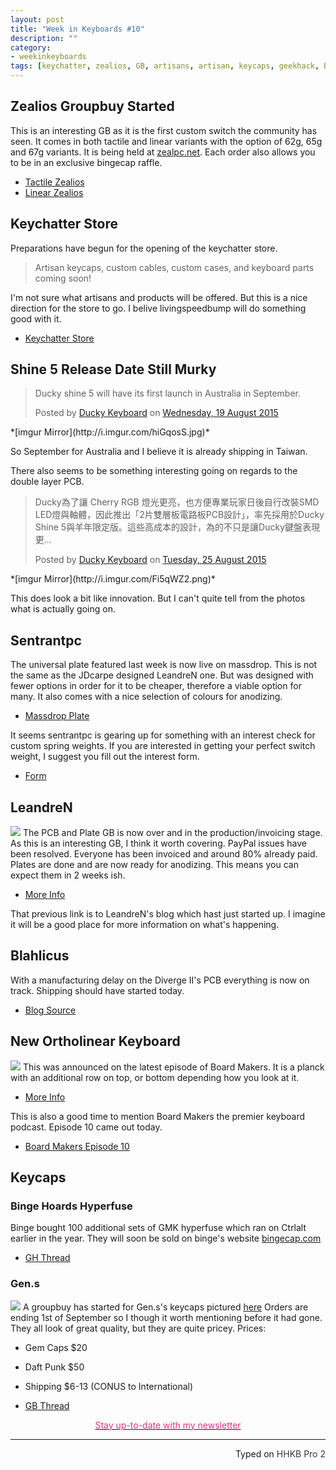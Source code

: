 ```yaml
---
layout: post
title: "Week in Keyboards #10"
description: ""
category: 
- weekinkeyboards
tags: [keychatter, zealios, GB, artisans, artisan, keycaps, geekhack, Binge,]
---
```

## Zealios Groupbuy Started
This is an interesting GB as it is the first custom switch the community has seen. It comes in both tactile and linear variants with the option of 62g, 65g and 67g variants. It is being held at [zealpc.net](http://zealpc.net/collections/group-buy-pre-orders). Each order also allows you to be in an exclusive bingecap raffle.

* [Tactile Zealios](http://zealpc.net/collections/group-buy-pre-orders/products/zealio)
* [Linear Zealios](http://zealpc.net/collections/group-buy-pre-orders/products/zealioclear-1)

## Keychatter Store 
Preparations have begun for the opening of the keychatter store.

> Artisan keycaps, custom cables, custom cases, and keyboard parts coming soon!

I'm not sure what artisans and products will be offered. But this is a nice direction for the store to go. I belive livingspeedbump will do something good with it.

* [Keychatter Store](https://www.keychatter.com/store/)

## Shine 5 Release Date Still Murky

<div id="fb-root"></div><script>(function(d, s, id) {  var js, fjs = d.getElementsByTagName(s)[0];  if (d.getElementById(id)) return;  js = d.createElement(s); js.id = id;  js.src = "//connect.facebook.net/en_GB/sdk.js#xfbml=1&version=v2.3";  fjs.parentNode.insertBefore(js, fjs);}(document, 'script', 'facebook-jssdk'));</script><div class="fb-post" data-href="https://www.facebook.com/permalink.php?story_fbid=913006312107797&amp;id=117547488320354&amp;substory_index=0" data-width="500"><div class="fb-xfbml-parse-ignore"><blockquote cite="https://www.facebook.com/permalink.php?story_fbid=913006312107797&amp;id=117547488320354&amp;substory_index=0"><p>Ducky shine 5 will have its first launch in Australia in September.</p>Posted by <a href="https://www.facebook.com/pages/Ducky-Keyboard/117547488320354">Ducky Keyboard</a> on&nbsp;<a href="https://www.facebook.com/permalink.php?story_fbid=913006312107797&amp;id=117547488320354&amp;substory_index=0">Wednesday, 19 August 2015</a></blockquote></div></div>
*[imgur Mirror](http://i.imgur.com/hiGqosS.jpg)*

So September for Australia and I believe it is already shipping in Taiwan. 

There also seems to be something interesting going on regards to the double layer PCB.

<div id="fb-root"></div><script>(function(d, s, id) {  var js, fjs = d.getElementsByTagName(s)[0];  if (d.getElementById(id)) return;  js = d.createElement(s); js.id = id;  js.src = "//connect.facebook.net/en_GB/sdk.js#xfbml=1&version=v2.3";  fjs.parentNode.insertBefore(js, fjs);}(document, 'script', 'facebook-jssdk'));</script><div class="fb-post" data-href="https://www.facebook.com/permalink.php?story_fbid=915930498482045&amp;id=117547488320354&amp;substory_index=0" data-width="500"><div class="fb-xfbml-parse-ignore"><blockquote cite="https://www.facebook.com/permalink.php?story_fbid=915930498482045&amp;id=117547488320354&amp;substory_index=0"><p>Ducky&#x70ba;&#x4e86;&#x8b93; Cherry RGB &#x71c8;&#x5149;&#x66f4;&#x4eae;&#xff0c;&#x4e5f;&#x65b9;&#x4fbf;&#x5c08;&#x696d;&#x73a9;&#x5bb6;&#x65e5;&#x5f8c;&#x81ea;&#x884c;&#x6539;&#x88dd;SMD LED&#x71c8;&#x8207;&#x8ef8;&#x9ad4;&#xff0c;&#x56e0;&#x6b64;&#x63a8;&#x51fa;&#x300c;2&#x7247;&#x96d9;&#x5c64;&#x677f;&#x96fb;&#x8def;&#x677f;PCB&#x8a2d;&#x8a08;&#x300d;&#xff0c;&#x7387;&#x5148;&#x63a1;&#x7528;&#x65bc;Ducky Shine 5&#x8207;&#x7f8a;&#x5e74;&#x9650;&#x5b9a;&#x7248;&#x3002;&#x9019;&#x4e9b;&#x9ad8;&#x6210;&#x672c;&#x7684;&#x8a2d;&#x8a08;&#xff0c;&#x70ba;&#x7684;&#x4e0d;&#x53ea;&#x662f;&#x8b93;Ducky&#x9375;&#x76e4;&#x8868;&#x73fe;&#x66f4;...</p>Posted by <a href="https://www.facebook.com/pages/Ducky-Keyboard/117547488320354">Ducky Keyboard</a> on&nbsp;<a href="https://www.facebook.com/permalink.php?story_fbid=915930498482045&amp;id=117547488320354&amp;substory_index=0">Tuesday, 25 August 2015</a></blockquote></div></div>
*[imgur Mirror](http://i.imgur.com/Fi5qWZ2.png)*

This does look a bit like innovation. But I can't quite tell from the photos what is actually going on.

## Sentrantpc
The universal plate featured last week is now live on massdrop. This is not the same as the JDcarpe designed LeandreN one. But was designed with fewer options in order for it to be cheaper, therefore a viable option for many. It also comes with a nice selection of colours for anodizing.

* [Massdrop Plate](https://www.massdrop.com/buy/60-aluminum-plate?mode_group=open)

It seems sentrantpc is gearing up for something with an interest check for custom spring weights. If you are interested in getting your perfect switch weight, I suggest you fill out the interest form.

* [Form](https://docs.google.com/forms/d/1l2dfZDVED7UnU3xzEAKPYvT2ldh-Fa9qiyoQTH9mnRc/viewform)

## LeandreN
![](http://i.imgur.com/sMtHlwh.jpg)
The PCB and Plate GB is now over and in the production/invoicing stage. As this is an interesting GB, I think it worth covering. PayPal issues have been resolved. Everyone has been invoiced and around 80% already paid. Plates are done and are now ready for anodizing. This means you can expect them in 2 weeks ish.

* [More Info](http://leandren.blogspot.no/p/leandren.html)

That previous link is to LeandreN's blog which hast just started up. I imagine it will be a good place for more information on what's happening.

## Blahlicus
With a manufacturing delay on the Diverge II's PCB everything is now on track. Shipping should have started today.

* [Blog Source](http://blog.uniquekeyboard.com/?p=127)

## New Ortholinear Keyboard
![](https://i.imgur.com/LjG4xAr.jpg)
This was announced on the latest episode of Board Makers. It is a planck with an additional row on top, or bottom depending how you look at it.

* [More Info](https://redd.it/3icnlf)

This is also a good time to mention Board Makers the premier keyboard podcast. Episode 10 came out today.

* [Board Makers Episode 10](https://soundcloud.com/board-makers/episode-10)

## Keycaps

### Binge Hoards Hyperfuse
Binge bought 100 additional sets of GMK hyperfuse which ran on Ctrlalt earlier in the year. They will soon be sold on binge's website [bingecap.com](https://bingecap.com)

* [GH Thread](https://geekhack.org/index.php?topic=74486)

### Gen.s
[![](http://i.imgur.com/PNEn2HU.jpg)](https://geekhack.org/index.php?topic=74200.0)
A groupbuy has started for Gen.s's keycaps pictured [here](https://geekhack.org/index.php?topic=74200.0) Orders are ending 1st of September so I though it worth mentioning before it had gone.  
They all look of great quality, but they are quite pricey.
Prices:

* Gem Caps $20
* Daft Punk $50
* Shipping $6-13 (CONUS to International)

* [GB Thread](https://geekhack.org/index.php?topic=74615.0)

[<p style="text-align: center"><font color="#E62E8A">Stay up-to-date with my newsletter</font></p>](http://eepurl.com/bsc4wH)


---------------------------------
 <p style="text-align: right" title="Equipped with Hasu's alternative controller">Typed on <font color="#373737">HHKB Pro 2</font></p>
